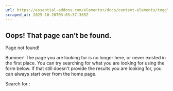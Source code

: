 ```yaml
---
url: https://essential-addons.com/elementor/docs/content-elements/toggle/
scraped_at: 2025-10-20T03:03:37.365Z
---
```


## Oops! That page can’t be found.

Page not found!

Bummer! The page you are looking for is no longer here, or never existed in the first place. You can try searching for what you are looking for using the form below. If that still doesn't provide the results you are looking for, you can always start over from the home page.

Search for :